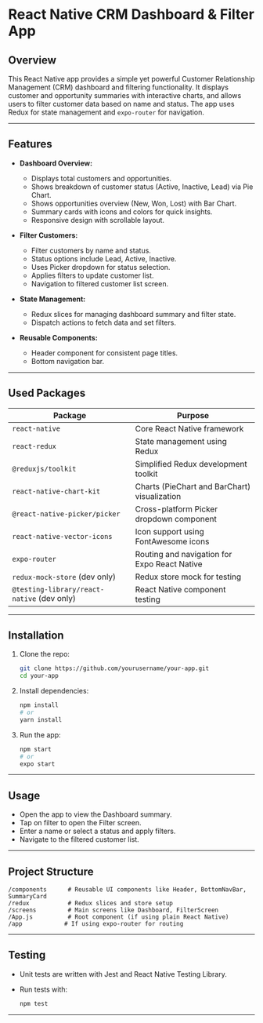 
# React Native CRM Dashboard & Filter App

## Overview

This React Native app provides a simple yet powerful Customer Relationship Management (CRM) dashboard and filtering functionality. It displays customer and opportunity summaries with interactive charts, and allows users to filter customer data based on name and status. The app uses Redux for state management and `expo-router` for navigation.

---

## Features

* **Dashboard Overview:**

  * Displays total customers and opportunities.
  * Shows breakdown of customer status (Active, Inactive, Lead) via Pie Chart.
  * Shows opportunities overview (New, Won, Lost) with Bar Chart.
  * Summary cards with icons and colors for quick insights.
  * Responsive design with scrollable layout.

* **Filter Customers:**

  * Filter customers by name and status.
  * Status options include Lead, Active, Inactive.
  * Uses Picker dropdown for status selection.
  * Applies filters to update customer list.
  * Navigation to filtered customer list screen.

* **State Management:**

  * Redux slices for managing dashboard summary and filter state.
  * Dispatch actions to fetch data and set filters.

* **Reusable Components:**

  * Header component for consistent page titles.
  * Bottom navigation bar.

---

## Used Packages

| Package                                    | Purpose                                      |
| ------------------------------------------ | -------------------------------------------- |
| `react-native`                             | Core React Native framework                  |
| `react-redux`                              | State management using Redux                 |
| `@reduxjs/toolkit`                         | Simplified Redux development toolkit         |
| `react-native-chart-kit`                   | Charts (PieChart and BarChart) visualization |
| `@react-native-picker/picker`              | Cross-platform Picker dropdown component     |
| `react-native-vector-icons`                | Icon support using FontAwesome icons         |
| `expo-router`                              | Routing and navigation for Expo React Native |
| `redux-mock-store` (dev only)              | Redux store mock for testing                 |
| `@testing-library/react-native` (dev only) | React Native component testing               |

---

## Installation

1. Clone the repo:

   ```bash
   git clone https://github.com/yourusername/your-app.git
   cd your-app
   ```

2. Install dependencies:

   ```bash
   npm install
   # or
   yarn install
   ```

3. Run the app:

   ```bash
   npm start
   # or
   expo start
   ```

---

## Usage

* Open the app to view the Dashboard summary.
* Tap on filter to open the Filter screen.
* Enter a name or select a status and apply filters.
* Navigate to the filtered customer list.

---

## Project Structure

```
/components      # Reusable UI components like Header, BottomNavBar, SummaryCard
/redux           # Redux slices and store setup
/screens         # Main screens like Dashboard, FilterScreen
/App.js          # Root component (if using plain React Native)
/app            # If using expo-router for routing
```

---

## Testing

* Unit tests are written with Jest and React Native Testing Library.
* Run tests with:

  ```bash
  npm test
  ```

---

